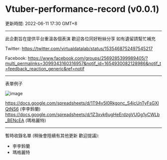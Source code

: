 # Vtuber-performance-record (v0.0.1)
更新時間: 2022-06-11 17:30 GMT+8

<hr>

此企劃旨在提供平台重溫各個表演 
歡迎各位同好粉絲分享 如有遺留請幫忙補充

Twitter: https://twitter.com/virtualdatalab/status/1535468752497545217

Facebook: https://www.facebook.com/groups/2569285399989405/?multi_permalinks=3099343160316957&notif_id=1654930082128986&notif_t=feedback_reaction_generic&ref=notif

<hr>
表單例子

![image](https://user-images.githubusercontent.com/107298988/173179031-33fbe240-a8f7-47aa-897d-0c29edb519cc.png)

https://docs.google.com/spreadsheets/d/1T94y5l0Rkgonc_S4jcUnTyFsGXlQtNS6 (李李鈴蘭)
https://docs.google.com/spreadsheets/d/1Z3xvk6ugHeErdzgVUGg1yCWLb_BENcEA (瑪格麗特)

<hr>

暫時收錄名單 (稍後會陸續有其他更新 歡迎提議):
- 李李鈴蘭
- 瑪格麗特

